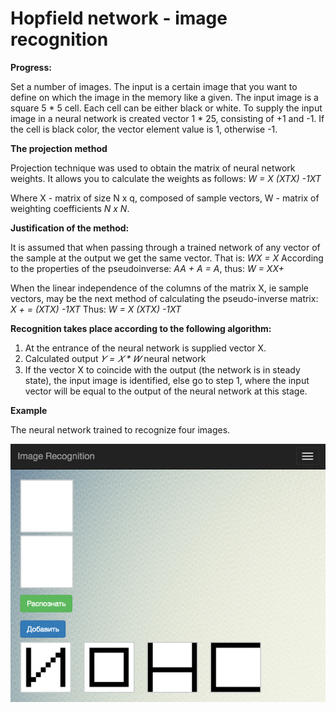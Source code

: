 Hopfield network - image recognition
===============================
**Progress:**

Set a number of images. The input is a certain image that you want to define on which the image in the memory like a given.
The input image is a square 5 * 5 cell. Each cell can be either black or white. To supply the input image in a neural network is created vector 1 * 25, consisting of +1 and -1. If the cell is black color, the vector element value is 1, otherwise -1.

**The projection method**

Projection technique was used to obtain the matrix of neural network weights. It allows you to calculate the weights as follows:
_W = X (XTX) -1XT_

Where X - matrix of size N x q, composed of sample vectors,
W - matrix of weighting coefficients _N x N_.

**Justification of the method:**

It is assumed that when passing through a trained network of any vector of the sample at the output we get the same vector.
That is: _WX = X_ According to the properties of the pseudoinverse: _AA + A = A_, thus: _W = XX+_

When the linear independence of the columns of the matrix X, ie sample vectors, may be the next method of calculating the pseudo-inverse matrix:
_X + = (XTX) -1XT_
Thus: _W = X (XTX) -1XT_

**Recognition takes place according to the following algorithm:**

1. At the entrance of the neural network is supplied vector X.
2. Calculated output _𝑌 = 𝑋 * 𝑊_ neural network
3. If the vector X to coincide with the output (the network is in steady state), the input image is identified, else go to step 1, where the input vector will be equal to the output of the neural network at this stage.

**Example**

The neural network trained to recognize four images.

![demo](example.gif)
